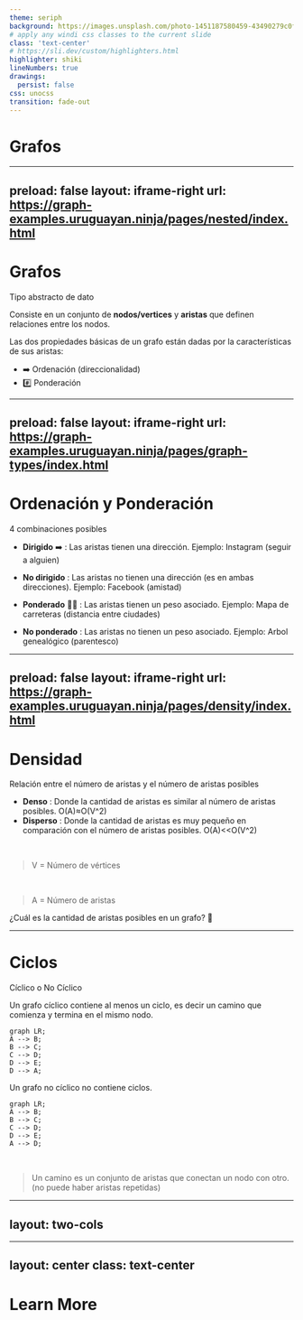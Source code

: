 ```yaml
---
theme: seriph
background: https://images.unsplash.com/photo-1451187580459-43490279c0fa?ixlib=rb-1.2.1&ixid=MnwxMjA3fDB8MHxwaG90by1wYWdlfHx8fGVufDB8fHx8&auto=format&fit=crop&w=1772&q=80
# apply any windi css classes to the current slide
class: 'text-center'
# https://sli.dev/custom/highlighters.html
highlighter: shiki
lineNumbers: true
drawings:
  persist: false
css: unocss
transition: fade-out
---
```


# Grafos

<div class="abs-br m-6 flex gap-2">
  <a href="https://github.com/BRJoaquin" target="_blank" alt="GitHub"
    class="text-xl icon-btn opacity-50 !border-none !hover:text-white">
    <carbon-logo-github />
  </a>
</div>

<!--
The last comment block of each slide will be treated as slide notes. It will be visible and editable in Presenter Mode along with the slide. [Read more in the docs](https://sli.dev/guide/syntax.html#notes)
-->

---
preload: false
layout: iframe-right
url: https://graph-examples.uruguayan.ninja/pages/nested/index.html
---

# Grafos

Tipo abstracto de dato

Consiste en un conjunto de **nodos/vertices** y **aristas** que definen relaciones entre los nodos.

Las dos propiedades básicas de un grafo están dadas por la características de sus aristas:

- ➡️ Ordenación (direccionalidad)
- #️⃣ Ponderación 

<div class="abs-br m-4 flex gap-2">
  <a href="https://graph-examples.uruguayan.ninja/pages/nested/index.html" target="_blank" alt="GitHub"
    class="text-l icon-btn opacity-50 !border-none !hover:text-white">
    <zondicons:screen-full/>
  </a>
</div>

---
preload: false
layout: iframe-right
url: https://graph-examples.uruguayan.ninja/pages/graph-types/index.html
---

# Ordenación y Ponderación

4 combinaciones posibles

- **Dirigido** ➡️ : Las aristas tienen una dirección. Ejemplo: Instagram (seguir a alguien) 

- **No dirigido** : Las aristas no tienen una dirección (es en ambas direcciones). Ejemplo: Facebook (amistad)

- **Ponderado** 🏋️‍♀️ : Las aristas tienen un peso asociado. Ejemplo: Mapa de carreteras (distancia entre ciudades)

- **No ponderado** : Las aristas no tienen un peso asociado. Ejemplo: Arbol genealógico (parentesco)



<div class="abs-br m-4 flex gap-2">
  <a href="https://graph-examples.uruguayan.ninja/pages/graph-types/index.html" target="_blank" alt="GitHub"
    class="text-l icon-btn opacity-50 !border-none !hover:text-white">
    <zondicons:screen-full/>
  </a>
</div>

---
preload: false
layout: iframe-right
url: https://graph-examples.uruguayan.ninja/pages/density/index.html
---

# Densidad

Relación entre el número de aristas y el número de aristas posibles

- **Denso** : Donde la cantidad de aristas es similar al número de aristas posibles. O(A)≈O(V^2)
- **Disperso** : Donde la cantidad de aristas es muy pequeño en comparación con el número de aristas posibles. O(A)<<O(V^2)

<br>

> V = Número de vértices

<br>

> A = Número de aristas

¿Cuál es la cantidad de aristas posibles en un grafo? 🤔

<div class="abs-br m-4 flex gap-2">
  <a href="https://graph-examples.uruguayan.ninja/pages/graph-types/index.html" target="_blank" alt="GitHub"
    class="text-l icon-btn opacity-50 !border-none !hover:text-white">
    <zondicons:screen-full/>
  </a>
</div>

---

# Ciclos

Cíclico o No Cíclico

Un grafo cíclico contiene al menos un ciclo, es decir un camino que comienza y termina en el mismo nodo.

```mermaid
graph LR;
A --> B;
B --> C;
C --> D;
D --> E;
D --> A;
```

Un grafo no cíclico no contiene ciclos.

```mermaid
graph LR;
A --> B;
B --> C;
C --> D;
D --> E;
A --> D;
```

<br>

> Un camino es un conjunto de aristas que conectan un nodo con otro. (no puede haber aristas repetidas)

---
layout: two-cols
---

<template v-slot:default>

# Matriz de Adyacencia
Implementación más simple de un grafo


</template>
<template v-slot:right>

# Lista de Adyacencia
Implementación más eficiente de un grafo

</template>

---
layout: center
class: text-center
---

# Learn More

<!-- [Documentations](https://sli.dev) · [GitHub](https://github.com/slidevjs/slidev) · [Showcases](https://sli.dev/showcases.html) -->
